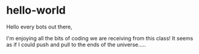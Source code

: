 # hello-world


Hello every bots out there,

I'm enjoying all the bits of coding we are receiving from this class! It seems as if I could push and pull to the ends of the universe.....
